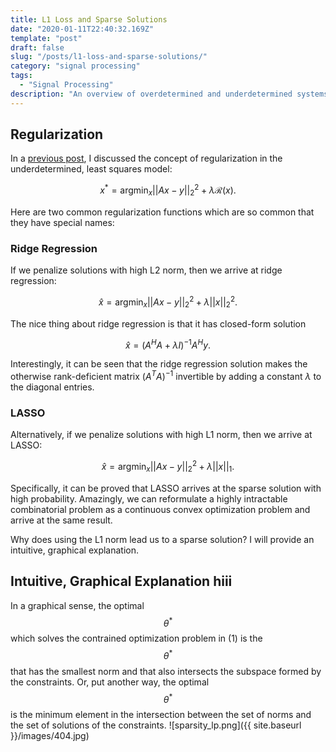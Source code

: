 ```yaml
---
title: L1 Loss and Sparse Solutions
date: "2020-01-11T22:40:32.169Z"
template: "post"
draft: false
slug: "/posts/l1-loss-and-sparse-solutions/"
category: "signal processing"
tags:
  - "Signal Processing"
description: "An overview of overdetermined and underdetermined systems, the role of regularization, and applications to compressed sensing."
---
```

## Regularization 
In a [previous post](https://alanqrwang.github.io/posts-underdetermined-systems-and-regularization/), I discussed the concept of regularization in the underdetermined, least squares model:

$$
x^* = \text{arg}\min_x ||Ax - y||_2^2 + \lambda \mathcal{R}(x). 
$$

Here are two common regularization functions which are so common that they have special names:
### Ridge Regression
If we penalize solutions with high L2 norm, then we arrive at ridge regression:

$$
\hat{x} = \text{arg}\min_x ||Ax - y||_2^2 + \lambda||x||_2^2.
$$

The nice thing about ridge regression is that it has closed-form solution

$$
\hat{x} = (A^HA + \lambda I)^{-1}A^Hy.
$$

Interestingly, it can be seen that the ridge regression solution makes the otherwise rank-deficient matrix $(A^T A)^{-1}$ invertible by adding a constant $\lambda$ to the diagonal entries.

### LASSO
Alternatively, if we penalize solutions with high L1 norm, then we arrive at LASSO:

$$
\hat{x} = \text{arg}\min_x ||Ax-y||_2^2 + \lambda||x||_1.
$$

Specifically, it can be proved that LASSO arrives at the sparse solution with high probability. Amazingly, we can reformulate a highly intractable combinatorial problem as a continuous convex optimization problem and arrive at the same result.

Why does using the L1 norm lead us to a sparse solution? I will provide an intuitive, graphical explanation.

## Intuitive, Graphical Explanation hiii
In a graphical sense, the optimal $$\theta^*$$ which solves the contrained optimization problem in $(1)$ is the $$\theta^*$$ that has the smallest norm and that also intersects the subspace formed by the constraints. Or, put another way, the optimal $$\theta^*$$ is the minimum element in the intersection between the set of norms and the set of solutions of the constraints.
![sparsity_lp.png]({{ site.baseurl }}/images/404.jpg)
